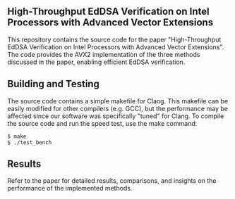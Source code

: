 ## High-Throughput EdDSA Verification on Intel Processors with Advanced Vector Extensions

This repository contains the source code for the paper "High-Throughput EdDSA Verification on Intel Processors with Advanced Vector Extensions". The code provides the AVX2 implementation of the three methods discussed in the paper, enabling efficient EdDSA verification.
## Building and Testing
The source code contains a simple makefile for Clang. 
This makefile can be easily modified for other compilers (e.g. GCC), but the performance may be affected since our software was specifically "tuned" for Clang.
To compile the source code and run the speed test, use the make command:

```
$ make
$ ./test_bench
```

## Results
Refer to the paper for detailed results, comparisons, and insights on the performance of the implemented methods.
